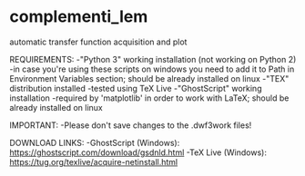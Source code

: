 # complementi_lem
 automatic transfer function acquisition and plot

REQUIREMENTS:
	-"Python 3" working installation (not working on Python 2)
		-in case you're using these scripts on windows you need to add it to Path in Environment Variables section; should be already installed on linux
	-"TEX" distribution installed
		-tested using TeX Live
	-"GhostScript" working installation
		-required by 'matplotlib' in order to work with LaTeX; should be already installed on linux

IMPORTANT:
	-Please don't save changes to the .dwf3work files!


DOWNLOAD LINKS:
	-GhostScript (Windows): https://ghostscript.com/download/gsdnld.html
	-TeX Live (Windows): https://tug.org/texlive/acquire-netinstall.html